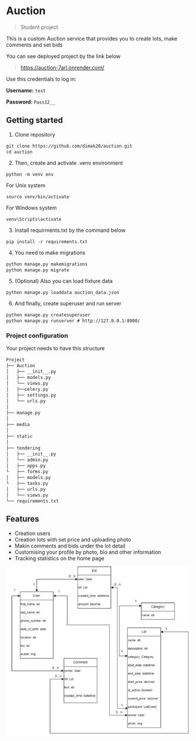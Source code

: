 # Auction
> Student project 

This is a custom Auction service that provides you to create lots, make comments and set bids

You can see deployed project by the link below
> https://auction-7arl.onrender.com/

Use this credentials to log in:

**Username:** `test`

**Password:** `Pass12__`
## Getting started

1. Clone repository  
```shell
git clone https://github.com/dimak20/auction.git
cd auction
```
2. Then, create and activate .venv environment  
```shell
python -m venv env
```
For Unix system
```shell
source venv/bin/activate
```

For Windows system

```shell
venv\Scripts\activate
```

3. Install requirments.txt by the command below  


```shell
pip install -r requirements.txt
```

4. You need to make migrations
```shell
python manage.py makemigrations
python manage.py migrate
```
5. (Optional) Also you can load fixture data
```shell
python manage.py loaddata auction_data.json
```


6. And finally, create superuser and run server

```shell
python manage.py createsuperuser
python manage.py runserver # http://127.0.0.1:8000/
```


### Project configuration

Your project needs to have this structure


```plaintext
Project
├── Auction
│   ├── __init__.py
│   ├── models.py
│   └── views.py
│   ├──celery.py
│   ├── settings.py
│   └── urls.py
│
├── manage.py
│   
├── media
│   
├── static
│
├── tendering
│   ├── __init__.py
│   └── admin.py
│   ├── apps.py
└   ├── forms.py
│   ├── models.py
└   ├── tasks.py
│   ├── urls.py
│   └── views.py
└── requirements.txt
```


## Features

* Creation users
* Creation lots with set price and uploading photo
* Makin comments and bids under the lot detail
* Customising your profile by photo, bio and other information
* Tracking statistics on the home page

![Website Interface](Project.jpg)